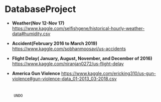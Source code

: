 # DatabaseProject

+ **Weather(Nov 12-Nov 17)**
https://www.kaggle.com/selfishgene/historical-hourly-weather-data#humidity.csv

+ **Accident(February 2016 to March 2019)**
https://www.kaggle.com/sobhanmoosavi/us-accidents

+ **Flight Delay( January, August, November, and December of 2016)**
https://www.kaggle.com/niranjan0272/us-flight-delay

+ **America Gun Violence**
https://www.kaggle.com/ericking310/us-gun-violence#gun-violence-data_01-2013_03-2018.csv

#
```
    UNDO
```